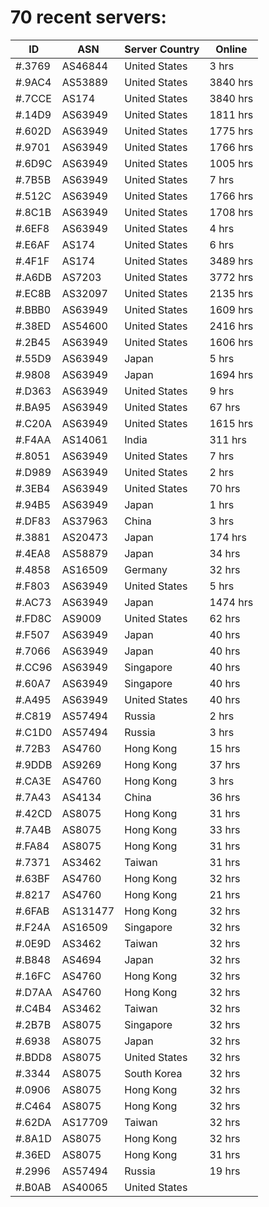 # 70 recent servers:

| ID | ASN | Server Country | Online |
| ------ | ------ | ------ | ------ |
| #.3769 | AS46844 | United States | 3 hrs |
| #.9AC4 | AS53889 | United States | 3840 hrs |
| #.7CCE | AS174 | United States | 3840 hrs |
| #.14D9 | AS63949 | United States | 1811 hrs |
| #.602D | AS63949 | United States | 1775 hrs |
| #.9701 | AS63949 | United States | 1766 hrs |
| #.6D9C | AS63949 | United States | 1005 hrs |
| #.7B5B | AS63949 | United States | 7 hrs |
| #.512C | AS63949 | United States | 1766 hrs |
| #.8C1B | AS63949 | United States | 1708 hrs |
| #.6EF8 | AS63949 | United States | 4 hrs |
| #.E6AF | AS174 | United States | 6 hrs |
| #.4F1F | AS174 | United States | 3489 hrs |
| #.A6DB | AS7203 | United States | 3772 hrs |
| #.EC8B | AS32097 | United States | 2135 hrs |
| #.BBB0 | AS63949 | United States | 1609 hrs |
| #.38ED | AS54600 | United States | 2416 hrs |
| #.2B45 | AS63949 | United States | 1606 hrs |
| #.55D9 | AS63949 | Japan | 5 hrs |
| #.9808 | AS63949 | Japan | 1694 hrs |
| #.D363 | AS63949 | United States | 9 hrs |
| #.BA95 | AS63949 | United States | 67 hrs |
| #.C20A | AS63949 | United States | 1615 hrs |
| #.F4AA | AS14061 | India | 311 hrs |
| #.8051 | AS63949 | United States | 7 hrs |
| #.D989 | AS63949 | United States | 2 hrs |
| #.3EB4 | AS63949 | United States | 70 hrs |
| #.94B5 | AS63949 | Japan | 1 hrs |
| #.DF83 | AS37963 | China | 3 hrs |
| #.3881 | AS20473 | Japan | 174 hrs |
| #.4EA8 | AS58879 | Japan | 34 hrs |
| #.4858 | AS16509 | Germany | 32 hrs |
| #.F803 | AS63949 | United States | 5 hrs |
| #.AC73 | AS63949 | Japan | 1474 hrs |
| #.FD8C | AS9009 | United States | 62 hrs |
| #.F507 | AS63949 | Japan | 40 hrs |
| #.7066 | AS63949 | Japan | 40 hrs |
| #.CC96 | AS63949 | Singapore | 40 hrs |
| #.60A7 | AS63949 | Singapore | 40 hrs |
| #.A495 | AS63949 | United States | 40 hrs |
| #.C819 | AS57494 | Russia | 2 hrs |
| #.C1D0 | AS57494 | Russia | 3 hrs |
| #.72B3 | AS4760 | Hong Kong | 15 hrs |
| #.9DDB | AS9269 | Hong Kong | 37 hrs |
| #.CA3E | AS4760 | Hong Kong | 3 hrs |
| #.7A43 | AS4134 | China | 36 hrs |
| #.42CD | AS8075 | Hong Kong | 31 hrs |
| #.7A4B | AS8075 | Hong Kong | 33 hrs |
| #.FA84 | AS8075 | Hong Kong | 31 hrs |
| #.7371 | AS3462 | Taiwan | 31 hrs |
| #.63BF | AS4760 | Hong Kong | 32 hrs |
| #.8217 | AS4760 | Hong Kong | 21 hrs |
| #.6FAB | AS131477 | Hong Kong | 32 hrs |
| #.F24A | AS16509 | Singapore | 32 hrs |
| #.0E9D | AS3462 | Taiwan | 32 hrs |
| #.B848 | AS4694 | Japan | 32 hrs |
| #.16FC | AS4760 | Hong Kong | 32 hrs |
| #.D7AA | AS4760 | Hong Kong | 32 hrs |
| #.C4B4 | AS3462 | Taiwan | 32 hrs |
| #.2B7B | AS8075 | Singapore | 32 hrs |
| #.6938 | AS8075 | Japan | 32 hrs |
| #.BDD8 | AS8075 | United States | 32 hrs |
| #.3344 | AS8075 | South Korea | 32 hrs |
| #.0906 | AS8075 | Hong Kong | 32 hrs |
| #.C464 | AS8075 | Hong Kong | 32 hrs |
| #.62DA | AS17709 | Taiwan | 32 hrs |
| #.8A1D | AS8075 | Hong Kong | 32 hrs |
| #.36ED | AS8075 | Hong Kong | 31 hrs |
| #.2996 | AS57494 | Russia | 19 hrs |
| #.B0AB | AS40065 | United States | |

